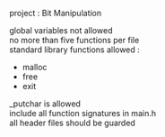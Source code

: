 project : Bit Manipulation

global variables not allowed\
no more than five functions per file\
standard library functions allowed :
- malloc
- free
- exit

\_putchar is allowed\
include all function signatures in main.h\
all header files should be guarded

